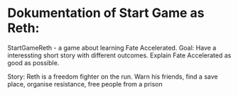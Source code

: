 # Dokumentation of Start Game as Reth: 
StartGameReth - a game about learning Fate Accelerated.
Goal: 
Have a interessting short story with different outcomes.
Explain Fate Accelerated as good as possible.

Story:
Reth is a freedom fighter on the run.
Warn his friends, 
find a save place, 
organise resistance, 
free people from a prison 
